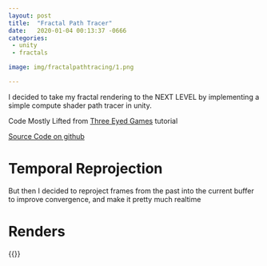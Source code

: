 ```yaml
---
layout: post
title:  "Fractal Path Tracer"
date:   2020-01-04 00:13:37 -0666
categories: 
 - unity
 - fractals

image: img/fractalpathtracing/1.png

---
```


 I decided to take my fractal rendering to the NEXT LEVEL by implementing a simple compute shader path tracer in unity.

Code Mostly Lifted from [Three Eyed Games](http://three-eyed-games.com/2018/05/12/gpu-path-tracing-in-unity-part-2/) tutorial

[Source Code on github](https://github.com/nshelton/FractalPathTracing)


# Temporal Reprojection

But then I decided to reproject frames from the past into the current buffer to improve convergence, and make it pretty much realtime



# Renders

{{<gallery fractalpathtracing >}}
